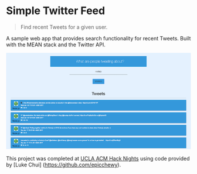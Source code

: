 # Simple Twitter Feed
> Find recent Tweets for a given user.

A sample web app that provides search functionality for recent Tweets. Built with the MEAN stack and the Twitter API.

![Screenshot](https://github.com/sdulaney/Simple-Twitter-Feed/blob/master/screenshot.png?raw=true)

This project was completed at [UCLA ACM Hack Nights](http://hackucla.com) using code provided by [Luke Chui] (https://github.com/epicchewy).
